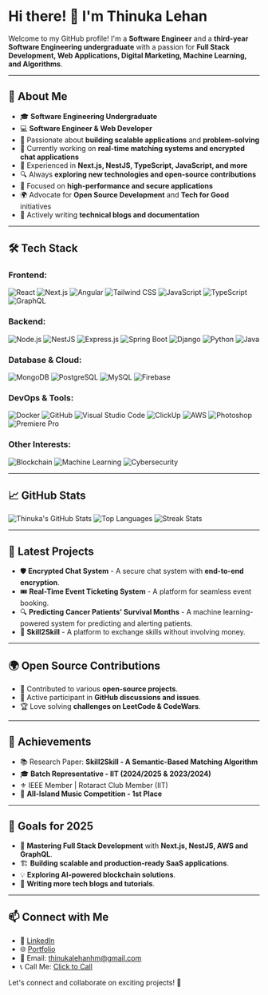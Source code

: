 # Hi there! 👋 I'm Thinuka Lehan

Welcome to my GitHub profile! I'm a **Software Engineer** and a **third-year Software Engineering undergraduate** with a passion for **Full Stack Development, Web Applications, Digital Marketing, Machine Learning, and Algorithms**.

---

## 🚀 About Me
- 🎓 **Software Engineering Undergraduate**
- 💻 **Software Engineer & Web Developer**
- 🚀 Passionate about **building scalable applications** and **problem-solving**
- 🎯 Currently working on **real-time matching systems and encrypted chat applications**
- 🧀 Experienced in **Next.js, NestJS, TypeScript, JavaScript, and more**
- 🔍 Always **exploring new technologies and open-source contributions**
- 🎯 Focused on **high-performance and secure applications**
- 🌍 Advocate for **Open Source Development** and **Tech for Good** initiatives
- 📝 Actively writing **technical blogs and documentation**

---

## 🛠 Tech Stack
### Frontend:
![React](https://img.shields.io/badge/-React-61DAFB?logo=react&logoColor=white&style=for-the-badge)
![Next.js](https://img.shields.io/badge/-Next.js-000000?logo=next.js&logoColor=white&style=for-the-badge)
![Angular](https://img.shields.io/badge/-Angular-DD0031?logo=angular&logoColor=white&style=for-the-badge)
![Tailwind CSS](https://img.shields.io/badge/-TailwindCSS-38B2AC?logo=tailwind-css&logoColor=white&style=for-the-badge)
![JavaScript](https://img.shields.io/badge/-JavaScript-F7DF1E?logo=javascript&logoColor=black&style=for-the-badge)
![TypeScript](https://img.shields.io/badge/-TypeScript-007ACC?logo=typescript&logoColor=white&style=for-the-badge)
![GraphQL](https://img.shields.io/badge/-GraphQL-E10098?logo=graphql&logoColor=white&style=for-the-badge)

### Backend:
![Node.js](https://img.shields.io/badge/-Node.js-339933?logo=node.js&logoColor=white&style=for-the-badge)
![NestJS](https://img.shields.io/badge/-NestJS-E0234E?logo=nestjs&logoColor=white&style=for-the-badge)
![Express.js](https://img.shields.io/badge/-Express.js-000000?logo=express&logoColor=white&style=for-the-badge)
![Spring Boot](https://img.shields.io/badge/-SpringBoot-6DB33F?logo=spring-boot&logoColor=white&style=for-the-badge)
![Django](https://img.shields.io/badge/-Django-092E20?logo=django&logoColor=white&style=for-the-badge)
![Python](https://img.shields.io/badge/-Python-3776AB?logo=python&logoColor=white&style=for-the-badge)
![Java](https://img.shields.io/badge/-Java-007396?logo=java&logoColor=white&style=for-the-badge)

### **Database & Cloud:**
![MongoDB](https://img.shields.io/badge/-MongoDB-47A248?logo=mongodb&logoColor=white&style=for-the-badge)
![PostgreSQL](https://img.shields.io/badge/-PostgreSQL-336791?logo=postgresql&logoColor=white&style=for-the-badge)
![MySQL](https://img.shields.io/badge/-MySQL-4479A1?logo=mysql&logoColor=white&style=for-the-badge)
![Firebase](https://img.shields.io/badge/-Firebase-FFCA28?logo=firebase&logoColor=black&style=for-the-badge)

### DevOps & Tools:
![Docker](https://img.shields.io/badge/-Docker-2496ED?logo=docker&logoColor=white&style=for-the-badge)
![GitHub](https://img.shields.io/badge/-GitHub-181717?logo=github&logoColor=white&style=for-the-badge)
![Visual Studio Code](https://img.shields.io/badge/-VS%20Code-007ACC?logo=visual-studio-code&logoColor=white&style=for-the-badge)
![ClickUp](https://img.shields.io/badge/-ClickUp-7B68EE?logo=clickup&logoColor=white&style=for-the-badge)
![AWS](https://img.shields.io/badge/-AWS-FF9900?logo=amazonaws&logoColor=white&style=for-the-badge)
![Photoshop](https://img.shields.io/badge/-Photoshop-31A8FF?logo=adobe-photoshop&logoColor=white&style=for-the-badge)
![Premiere Pro](https://img.shields.io/badge/-Premiere%20Pro-9999FF?logo=adobe-premiere-pro&logoColor=white&style=for-the-badge)

### Other Interests:
![Blockchain](https://img.shields.io/badge/-Blockchain-121D33?logo=ethereum&logoColor=white&style=for-the-badge)
![Machine Learning](https://img.shields.io/badge/-Machine%20Learning-FF6F00?logo=tensorflow&logoColor=white&style=for-the-badge)
![Cybersecurity](https://img.shields.io/badge/-Cybersecurity-00758F?logo=kaspersky&logoColor=white&style=for-the-badge)

---

## 📈 GitHub Stats
![Thinuka's GitHub Stats](https://github-readme-stats.vercel.app/api?username=ThinukaLehan&show_icons=true&theme=radical)
![Top Languages](https://github-readme-stats.vercel.app/api/top-langs/?username=ThinukaLehan&layout=compact&theme=radical)
![Streak Stats](https://github-readme-streak-stats.herokuapp.com/?user=ThinukaLehan&theme=radical)

---

## 🚀 Latest Projects
- 🛡 **Encrypted Chat System** - A secure chat system with **end-to-end encryption**.
- 🎟 **Real-Time Event Ticketing System** - A platform for seamless event booking.
- 🔍 **Predicting Cancer Patients' Survival Months** - A machine learning-powered system for predicting and alerting patients.
- 🤝 **Skill2Skill** - A platform to exchange skills without involving money.

---

## 🌍 Open Source Contributions
- 🔗 Contributed to various **open-source projects**.
- 🚀 Active participant in **GitHub discussions and issues**.
- 🏆 Love solving **challenges on LeetCode & CodeWars**.

---

## 🌟 Achievements
- 📚 Research Paper: **Skill2Skill - A Semantic-Based Matching Algorithm**
- 🎓 **Batch Representative - IIT (2024/2025 & 2023/2024)**
- ⚜️ IEEE Member | Rotaract Club Member (IIT)
- 🎤 **All-Island Music Competition - 1st Place**

---

## 🎯 Goals for 2025
- 🚀 **Mastering Full Stack Development** with **Next.js, NestJS, AWS and GraphQL**.
- 🏗 **Building scalable and production-ready SaaS applications**.
- 💡 **Exploring AI-powered blockchain solutions**.
- 📝 **Writing more tech blogs and tutorials**.

---

## 📫 Connect with Me
- 💼 [LinkedIn](https://www.linkedin.com/in/thinuka-lehan/)
- 🌐 [Portfolio](https://thinukalehan.com)
- 📧 Email: [thinukalehanhm@gmail.com](mailto:thinukalehanhm@gmail.com)
- 📞 Call Me: [Click to Call](tel:+94717557551)

Let's connect and collaborate on exciting projects! 🚀
